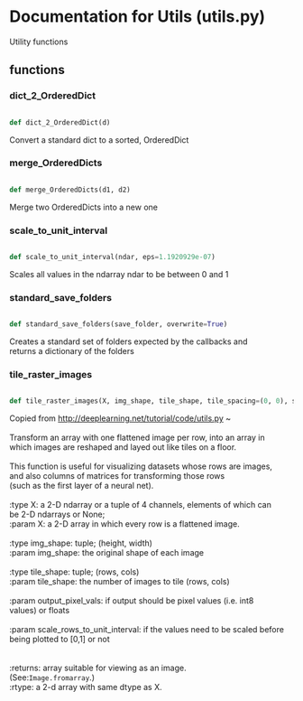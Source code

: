 # Documentation for Utils (utils.py)

Utility functions 

## functions

### dict\_2\_OrderedDict
```py

def dict_2_OrderedDict(d)

```



Convert a standard dict to a sorted, OrderedDict 


### merge\_OrderedDicts
```py

def merge_OrderedDicts(d1, d2)

```



Merge two OrderedDicts into a new one 


### scale\_to\_unit\_interval
```py

def scale_to_unit_interval(ndar, eps=1.1920929e-07)

```



Scales all values in the ndarray ndar to be between 0 and 1 


### standard\_save\_folders
```py

def standard_save_folders(save_folder, overwrite=True)

```



Creates a standard set of folders expected by the callbacks and<br />returns a dictionary of the folders


### tile\_raster\_images
```py

def tile_raster_images(X, img_shape, tile_shape, tile_spacing=(0, 0), scale_rows_to_unit_interval=True, output_pixel_vals=True)

```



Copied from http://deeplearning.net/tutorial/code/utils.py ~ <br /><br />Transform an array with one flattened image per row, into an array in<br />which images are reshaped and layed out like tiles on a floor.<br /><br />This function is useful for visualizing datasets whose rows are images,<br />and also columns of matrices for transforming those rows<br />(such as the first layer of a neural net).<br /><br />:type X: a 2-D ndarray or a tuple of 4 channels, elements of which can<br />be 2-D ndarrays or None;<br />:param X: a 2-D array in which every row is a flattened image.<br /><br />:type img_shape: tuple; (height, width)<br />:param img_shape: the original shape of each image<br /><br />:type tile_shape: tuple; (rows, cols)<br />:param tile_shape: the number of images to tile (rows, cols)<br /><br />:param output_pixel_vals: if output should be pixel values (i.e. int8<br />values) or floats<br /><br />:param scale_rows_to_unit_interval: if the values need to be scaled before<br />being plotted to [0,1] or not<br /><br /><br />:returns: array suitable for viewing as an image.<br />(See:`Image.fromarray`.)<br />:rtype: a 2-d array with same dtype as X.

